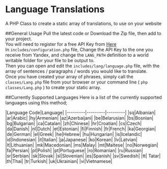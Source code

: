 # Language Translations
A PHP Class to create a static array of translations, to use on your website

##General Usage
Pull the latest code or Download the Zip  file, then  add to your project.
<br />
You will need to register for a free API Key from [Here](http://api.yandex.com/key/form.xml?service=trnsl)
<br />
In `includes/configuration.php` file, Change the API Key to the one you receive from Yandex, and change the `LANG_PATH` definition to a world writable folder for your file to be output to.
<br />
Then you can open and edit the `includes/lang/language.php` file, with the array of sentences / paragraphs / words you would like to translate.
<br />
Once you have created your array of phrases, simply call the `classes/Lang.php` file from your browser or your command line ( `php classes/Lang.php` )
to create your static array.

##Currently Supported Languages
Here is a list of the currently supported languages using this method;

          
|Language Code|Language|
|---------|---------|---------|
|sq|Albanian|
|ar|Arabic|
|hy|Armenian|
|az|Azerbaijani|
|be|Belarusian|
|bs|Bosnian|
|bg|Bulgarian|
|ca|Catalan|
|zh|Chinese|
|hr|Croatian|
|cs|Czech|
|da|Danish|
|nl|Dutch|
|et|Estonian|
|fi|Finnish|
|fr|French|
|ka|Georgian|
|de|German|
|el|Greek|
|he|Hebrew|
|hu|Hungarian|
|is|Icelandic|
|id|Indonesian|
|it|Italian|
|ja|Japanese|
|ko|Korean|
|lv|Latvian|
|lt|Lithuanian|
|mk|Macedonian|
|ms|Malay|
|mt|Maltese|
|no|Norwegian|
|fa|Persian|
|pl|Polish|
|pt|Portuguese|
|ro|Romanian|
|ru|Russian|
|sr|Serbian|
|sk|Slovak|
|sl|Slovenian|
|es|Spanish|
|sv|Swedish|
|tt| Tatar|
|th|Thai|
|tr|Turkish|
|uk|Ukrainian|
|vi|Vietnamese|
